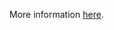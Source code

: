 More information [here](https://docs.prismacloud.io/en/enterprise-edition/policy-reference/azure-policies/azure-networking-policies/ensure-azure-spring-cloud-api-portal-is-enabled-for-https).
